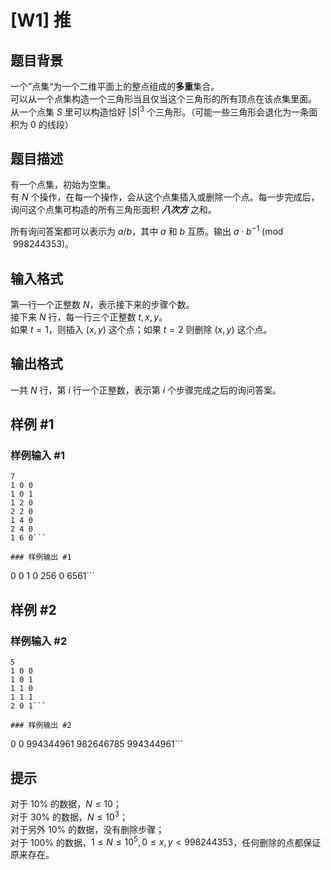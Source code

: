 # [W1] 推

## 题目背景

一个”点集“为一个二维平面上的整点组成的**多重**集合。  
可以从一个点集构造一个三角形当且仅当这个三角形的所有顶点在该点集里面。  
从一个点集 $S$ 里可以构造恰好 $|S|^3$ 个三角形。（可能一些三角形会退化为一条面积为 0 的线段）

## 题目描述

有一个点集，初始为空集。  
有 $N$ 个操作，在每一个操作，会从这个点集插入或删除一个点。每一步完成后，询问这个点集可构造的所有三角形面积 *__八次方__* 之和。

所有询问答案都可以表示为 $a/b$，其中 $a$ 和 $b$ 互质。输出 $a\cdot b^{-1}\pmod{998244353}$。

## 输入格式

第一行一个正整数 $N$，表示接下来的步骤个数。  
接下来 $N$ 行，每一行三个正整数 $t,x,y$。  
如果 $t=1$，则插入 $(x,y)$ 这个点；如果 $t=2$ 则删除 $(x,y)$ 这个点。

## 输出格式

一共 $N$ 行，第 $i$ 行一个正整数，表示第 $i$ 个步骤完成之后的询问答案。

## 样例 #1

### 样例输入 #1
```
7
1 0 0
1 0 1
1 2 0
2 2 0
1 4 0
2 4 0
1 6 0```

### 样例输出 #1

```
0
0
1
0
256
0
6561```

## 样例 #2

### 样例输入 #2
```
5
1 0 0
1 0 1
1 1 0
1 1 1
2 0 1```

### 样例输出 #2

```
0
0
994344961
982646785
994344961```

## 提示

对于 $10\%$ 的数据，$N\le10$；  
对于 $30\%$ 的数据，$N\le10^3$；  
对于另外 $10\%$ 的数据，没有删除步骤；  
对于 $100\%$ 的数据，$1\le N\le10^5,0\le x,y<998244353$，任何删除的点都保证原来存在。
